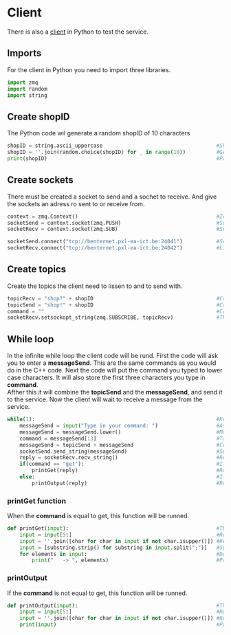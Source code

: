 # Client
There is also a [client](https://github.com/PhilippeArnaudHiroux/NP_Service/blob/main/python/client.py) in Python to test the service.

## Imports
For the client in Python you need to import three libraries.
```py
import zmq
import random
import string
```

## Create shopID
The Python code wil generate a random shopID of 10 characters
```py
shopID = string.ascii_uppercase                                     #ShopID will be in uppercase
shopID = ''.join(random.choice(shopID) for _ in range(10))          #Generate a shopID
print(shopID)                                                       #Print out the shopID
```

## Create sockets
There must be created a socket to send and a sochet to receive. And give the sockets an adress ro sent to or receive from.
```py
context = zmq.Context()                                             #ZeroMQ context object
socketSend = context.socket(zmq.PUSH)                               #SocketSend is to PUSH
socketRecv = context.socket(zmq.SUB)                                #SocketRecv is to SUB

socketSend.connect("tcp://benternet.pxl-ea-ict.be:24041")           #Send to this adress
socketRecv.connect("tcp://benternet.pxl-ea-ict.be:24042")           #Lissen to this adress
```

## Create topics
Create the topics the client need to lissen to and to send with.
```py
topicRecv = "shop?" + shopID                                        #Create the topicRecv (the client will only receive the messages with this string in front of it)
topicSend = "shop!" + shopID                                        #Create the topicSend
command = ""                                                        #Create an element to store something in
socketRecv.setsockopt_string(zmq.SUBSCRIBE, topicRecv)              #The client can only receive the strings that start with the value stored in topicRecv
```

## While loop
In the infinite while loop the client code will be rund. First the code will ask you to enter a **messageSend**. This are the same commands as you would do in the C++ code. Next the code will put the command you typed to lower case characters. It will also store the first three characters you type in **command**.<br>
Afther this it will combine the **topicSend** and the **messageSend**, and send it to the service. Now the client will wait to receive a message from the service.<br>
```py
while(1):                                                           #Keep doing this
    messageSend = input("Type in your command: ")                   #Ask the user to input a text
    messageSend = messageSend.lower()                               #Make sure that all character are in lowercase
    command = messageSend[:3]                                       #Take the first three elements of the messageSend and store it in command
    messageSend = topicSend + messageSend                           #Create the string that need to be send
    socketSend.send_string(messageSend)                             #Send the string
    reply = socketRecv.recv_string()                                #Receive the answer
    if(command == "get"):                                           #If the command is equel to get run this code
        printGet(reply)                                             #Run the printGet function
    else:                                                           #If the command is not equel to get run this code
        printOutput(reply)                                          #Run the printOutput function
```

### printGet function
When the **command** is equal to get, this function will be runned.
```py
def printGet(input):                                                #The printGet function will print out all the received products
    input = input[5:]                                               #Remove the first 5 elements of the string
    input = ''.join([char for char in input if not char.isupper()]) #Remove all the upperchars of the string
    input = [substring.strip() for substring in input.split(";")]   #Split the string when there is a ;
    for elements in input:                                          #Do this as much times as there are elements in input
        print("   -> ", elements)                                   #Print out the text
```

### printOutput
If the **command** is not equal to get, this function will be runned.
```py
def printOutput(input):                                             #The printOutput function will print out the received string
    input = input[5:]                                               #Remove the first 5 elements of the string
    input = ''.join([char for char in input if not char.isupper()]) #Remve all the upperchars of the string
    print(input)                                                    #Print out the text
```